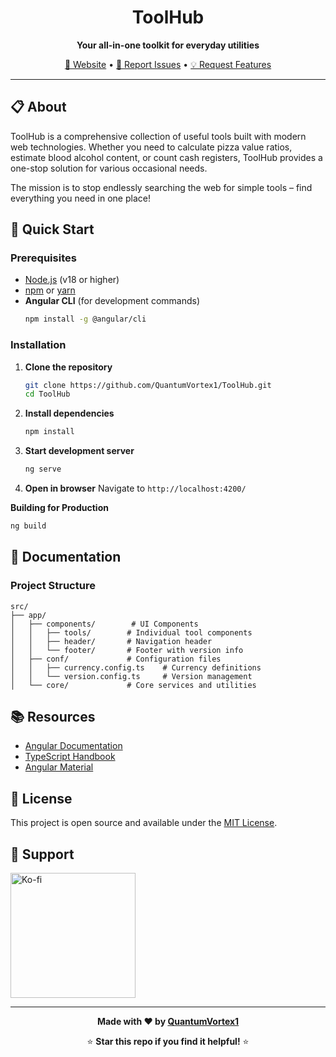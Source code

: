 <div align="center">

# ToolHub
**Your all-in-one toolkit for everyday utilities**

[🚀 Website](https://quantumvortex1.github.io/ToolHub/) • [🐛 Report Issues](https://github.com/QuantumVortex1/ToolHub/issues/new) • [💡 Request Features](https://github.com/QuantumVortex1/ToolHub/issues/new)

</div>

---

## 📋 About

ToolHub is a comprehensive collection of useful tools built with modern web technologies. Whether you need to calculate pizza value ratios, estimate blood alcohol content, or count cash registers, ToolHub provides a one-stop solution for various occasional needs.

The mission is to stop endlessly searching the web for simple tools – find everything you need in one place!


## 🚀 Quick Start

### Prerequisites
- [Node.js](https://nodejs.org/) (v18 or higher)
- [npm](https://www.npmjs.com/) or [yarn](https://yarnpkg.com/)
- **Angular CLI** (for development commands)
    ```bash
    npm install -g @angular/cli
    ```

### Installation

1. **Clone the repository**
   ```bash
   git clone https://github.com/QuantumVortex1/ToolHub.git
   cd ToolHub
   ```

2. **Install dependencies**
   ```bash
   npm install
   ```

3. **Start development server**
   ```bash
   ng serve
   ```
   
4. **Open in browser**
   Navigate to `http://localhost:4200/`

**Building for Production**

```bash
ng build
```

## 📖 Documentation

### Project Structure
```
src/
├── app/
│   ├── components/        # UI Components
│   │   ├── tools/        # Individual tool components
│   │   ├── header/       # Navigation header
│   │   └── footer/       # Footer with version info
│   ├── conf/             # Configuration files
│   │   ├── currency.config.ts    # Currency definitions
│   │   └── version.config.ts     # Version management
│   └── core/             # Core services and utilities
```


## 📚 Resources

 - [Angular Documentation](https://angular.dev/overview) 
 - [TypeScript Handbook](https://www.typescriptlang.org/docs/) 
 - [Angular Material](https://material.angular.io/components/categories) 

## 📄 License

This project is open source and available under the [MIT License](LICENSE).

## 💖 Support
<a href="https://ko-fi.com/quantumvortex1" target="_blank">
    <img src="https://storage.ko-fi.com/cdn/kofi5.png" alt="Ko-fi" width="200" style="max-width: 100%; height: auto;">
</a>

---

<div align="center">
  
**Made with ❤️ by [QuantumVortex1](https://github.com/QuantumVortex1)**

⭐ **Star this repo if you find it helpful!** ⭐

</div>